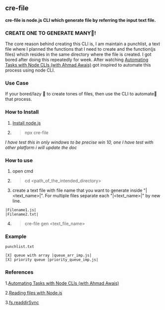 ## cre-file 

__cre-file is node.js CLI which generate file by referring the input text file.__


### CREATE ONE TO GENERATE MANY🤞!


The core reason behind creating this CLI is, I am maintain a punchlist, a text file where I planned the functions that I need to create and the function(js files) which resides in the same directory where the file is created. I got bored after doing this repeatedly for week. After watching [Automating Tasks with Node CLIs (with Ahmad Awais)](https://www.youtube.com/watch?v=V1GkmB7T7Ps&t=952s) got inspired to automate this process using node CLI.

### Use Case
If your bored/lazy 🦥 to create tones of files, then use the CLI to automate🤖 that process.

### How to Install
1. [Install node.js](https://nodejs.org/en/)
2. > npx cre-file

_I have test this in only windows to be precise win 10, one I have test with other platform i will update the doc_

### How to use
1. open cmd
2. >cd <path_of_the_intended_directory>
3. create a text file with file name that you want to generate inside "|<text_name>|". For multiple files separate each "|<text_name>|" by new line.
```
|Filename1.js| 
|Filename2.txt|
```
4. >cre-file gen <text_file_name>

### Example
```
punchlist.txt

[X] queue with array |queue_arr_imp.js| 
[X] priority queue |priority_queue_imp.js|
```

### References

1.[Automating Tasks with Node CLIs (with Ahmad Awais)](https://www.youtube.com/watch?v=V1GkmB7T7Ps&t=952s)

2.[Reading files with Node.js](https://nodejs.dev/learn/reading-files-with-nodejs)

3.[fs.readdirSync](https://stackoverflow.com/questions/2727167/how-do-you-get-a-list-of-the-names-of-all-files-present-in-a-directory-in-node-j)



